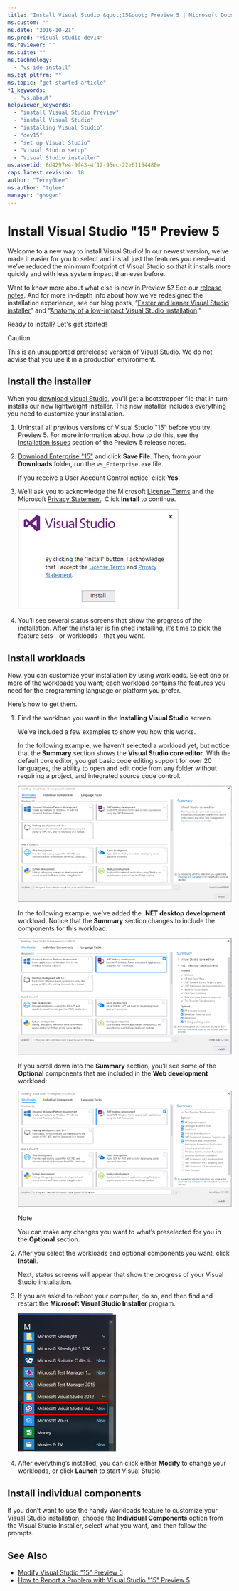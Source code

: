 ```yaml
---
title: "Install Visual Studio &quot;15&quot; Preview 5 | Microsoft Docs"
ms.custom: ""
ms.date: "2016-10-21"
ms.prod: "visual-studio-dev14"
ms.reviewer: ""
ms.suite: ""
ms.technology: 
  - "vs-ide-install"
ms.tgt_pltfrm: ""
ms.topic: "get-started-article"
f1_keywords: 
  - "vs.about"
helpviewer_keywords: 
  - "install Visual Studio Preview"
  - "install Visual Studio"
  - "installing Visual Studio"
  - "dev15"
  - "set up Visual Studio"
  - "Visual Studio setup"
  - "Visual Studio installer"
ms.assetid: 8d4297e4-9f43-4f12-95ec-22e61154480e
caps.latest.revision: 18
author: "TerryGLee"
ms.author: "tglee"
manager: "ghogen"
---
```

# Install Visual Studio &quot;15&quot; Preview 5
Welcome to a new way to install Visual Studio! In our newest version, we’ve made it easier for you to select and install just the features you need—and we’ve reduced the minimum footprint of Visual Studio so that it installs more quickly and with less system impact than ever before.  
  
 Want to know more about what else is new in Preview 5? See our [release notes](https://www.visualstudio.com/news/releasenotes/vs15-relnotes). And for more in-depth info about how we’ve redesigned the installation experience, see our blog posts, “[Faster and leaner Visual Studio installer](https://blogs.msdn.microsoft.com/visualstudio/2016/04/01/faster-leaner-visual-studio-installer/)” and “[Anatomy of a low-impact Visual Studio installation](https://blogs.msdn.microsoft.com/visualstudio/2016/04/25/anatomy-of-a-low-impact-visual-studio-install/).”  
  
 Ready to install? Let's get started!  
  
> [!CAUTION]
>  This is an unsupported prerelease version of Visual Studio. We do not advise that you use it in a production environment.  
  
## Install the installer  
 When you [download Visual Studio](https://www.visualstudio.com/downloads/visual-studio-next-downloads-vs), you'll get a bootstrapper file that in turn installs our new lightweight installer. This new installer includes everything you need to customize your installation.  
  
1.  Uninstall all previous versions of Visual Studio "15" before you try Preview 5. For more information about how to do this, see the [Installation Issues](https://www.visualstudio.com/news/releasenotes/vs15-relnotes#KIinstall) section of the Preview 5 release notes.  
  
2.  [Download Enterprise "15"](https://www.visualstudio.com/visual-studio-pre-release-downloads/) and click **Save File**.  Then, from your **Downloads** folder, run the `vs_Enterprise.exe` file.  
  
     If you receive a User Account Control notice, click **Yes**.  
  
3.  We’ll ask you to acknowledge the Microsoft [License Terms](https://www.visualstudio.com/support/legal/mt591984) and the Microsoft [Privacy Statement](https://www.visualstudio.com/dn948229). Click **Install** to continue.  
  
     ![Installing Visual Studio '15' Preview 5 &#45; License Terms and Privacy Statement](../install/media/01-installingdev15prev4_licensetermsandprivacystatement.png.PNG "01-InstallingDev15Prev4_LicenseTermsAndPrivacyStatement.PNG")  
  
4.  You’ll see several status screens that show the progress of the installation. After the installer is finished installing, it’s time to pick the feature sets—or workloads—that you want. 
  
## Install workloads  
 Now, you can customize your installation by using workloads. Select one or more of the workloads you want; each workload contains the features you need for the programming language or platform you prefer.  
  
 Here’s how to get them.  
  
1.  Find the workload you want in the **Installing Visual Studio** screen.  
  
     We’ve included a few examples to show you how this works.  
  
     In the following example, we haven’t selected a workload yet, but notice that the **Summary** section shows the **Visual Studio core editor**. With the default core editor, you get basic code editing support for over 20 languages, the ability to open and edit code from any folder without requiring a project, and integrated source code control.  
  
     ![Dev15Prev5-Install-NoWorkloadSelectionYet](../install/media/dev15prev5-install-noworkloadselectionyet.PNG)  
  
     In the following example, we’ve added the **.NET desktop development** workload. Notice that the **Summary** section changes to include the components for this workload:  
  
     ![Dev15Prev5-Install-DotNetWorkloadSelected](../install/media/dev15prev5-install-dotnetworkloadselected.PNG)  
  
     If you scroll down into the **Summary** section, you’ll see some of the **Optional** components that are included in the **Web development** workload:  
  
     ![Dev15Prev5-Install-DotNetWorkloadSelected-ScrollToSeeOptionalComponents](../install/media/dev15prev5-install-dotnetworkloadselected-scrolltoseeoptionalcomponents.PNG)  
  
    > [!NOTE]
    >  You can make any changes you want to what’s preselected for you in the **Optional** section.  
  
2.  After you select the workloads and optional components you want, click **Install**.  
  
    Next, status screens will appear that show the progress of your Visual Studio installation. 
    
3. If you are asked to reboot your computer, do so, and then find and restart the **Microsoft Visual Studio Installer** program.  

    ![00-ModifyingDev15Prev5-FindTheVisualStudioInstaller](../install/media/00-modifyingdev15prev5-findthevisualstudioinstaller.png)

4.    After everything’s installed, you can click either **Modify** to change your workloads, or click **Launch** to start Visual Studio.  

## Install individual components

If you don’t want to use the handy Workloads feature to customize your Visual Studio installation, choose the **Individual Components** option from the Visual Studio Installer, select what you want, and then follow the prompts.
  
## See Also  
* [Modify Visual Studio "15" Preview 5](../install/modify-visual-studio--15--preview-5.md)
* [How to Report a Problem with Visual Studio "15" Preview 5](../ide/how-to-report-a-problem-with-visual-studio-15-preview-5.md)
 